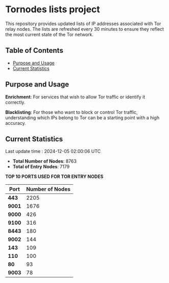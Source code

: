 # Tornodes lists project

This repository provides updated lists of IP addresses associated with Tor relay nodes. The lists are refreshed every 30 minutes to ensure they reflect the most current state of the Tor network.

## Table of Contents

- [Purpose and Usage](#purpose-and-usage)
- [Current Statistics](#current-statistics)


## Purpose and Usage

**Enrichment**: For services that wish to allow Tor traffic or identify it correctly.

**Blacklisting**: For those who want to block or control Tor traffic, understanding which IPs belong to Tor can be a starting point with a high accuracy.

## Current Statistics

Last update time : 2024-12-05 02:00:06 UTC

- **Total Number of Nodes**: 8763
- **Total of Entry Nodes**: 7179

**TOP 10 PORTS USED FOR TOR ENTRY NODES**

| **Port** | **Number of Nodes** |
|------|-----------------|
| **443**   | 2205  |
| **9001**   | 1676  |
| **9000**   | 426  |
| **9100**   | 316  |
| **8443**   | 180  |
| **9002**   | 144  |
| **143**   | 109  |
| **110**   | 100  |
| **80**   | 93  |
| **9003**   | 78  |

